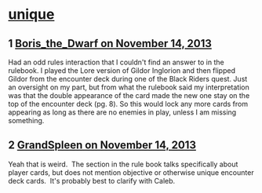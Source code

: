 # [unique](https://community.fantasyflightgames.com/topic/93523-unique/)

## 1 [Boris_the_Dwarf on November 14, 2013](https://community.fantasyflightgames.com/topic/93523-unique/?do=findComment&comment=908826)

Had an odd rules interaction that I couldn't find an answer to in the rulebook. I played the Lore version of Gildor Inglorion and then flipped Gildor from the encounter deck during one of the Black Riders quest. Just an oversight on my part, but from what the rulebook said my interpretation was that the double appearance of the card made the new one stay on the top of the encounter deck (pg. 8). So this would lock any more cards from appearing as long as there are no enemies in play, unless I am missing something.

## 2 [GrandSpleen on November 14, 2013](https://community.fantasyflightgames.com/topic/93523-unique/?do=findComment&comment=908879)

Yeah that is weird.  The section in the rule book talks specifically about player cards, but does not mention objective or otherwise unique encounter deck cards.  It's probably best to clarify with Caleb.

